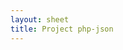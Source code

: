 ```yaml
---
layout: sheet
title: Project php-json
---
```


<!--
{% remote_include https://raw.githubusercontent.com/hielsnoppe/php-json/master/README.md %}
-->
